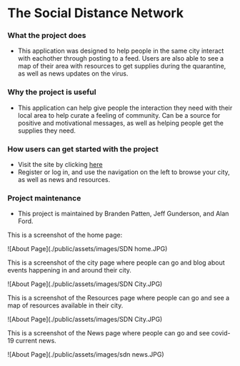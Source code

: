 # The Social Distance Network

### What the project does

- This application was designed to help people in the same city interact with eachother through posting to a feed. Users are also able to see a map of their area with resources to get supplies during the quarantine, as well as news updates on the virus.

### Why the project is useful

- This application can help give people the interaction they need with their local area to help curate a feeling of community. Can be a source for positive and motivational messages, as well as helping people get the supplies they need.

### How users can get started with the project

- Visit the site by clicking [here](https://pure-brook-35480.herokuapp.com/login)
- Register or log in, and use the navigation on the left to browse your city, as well as news and resources.

### Project maintenance

- This project is maintained by Branden Patten, Jeff Gunderson, and Alan Ford.

This is a screenshot of the home page:

![About Page](./public/assets/images/SDN home.JPG)

This is a screenshot of the city page where people can go and blog about events happening in and around their city.

![About Page](./public/assets/images/SDN City.JPG)

This is a screenshot of the Resources page where people can go and see a map of resources available in their city.

![About Page](./public/assets/images/SDN City.JPG)

This is a screenshot of the News page where people can go and see covid-19 current news.

![About Page](./public/assets/images/sdn news.JPG)
